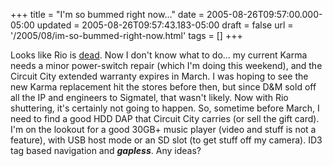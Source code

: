 +++
title = "I'm so bummed right now..."
date = 2005-08-26T09:57:00.000-05:00
updated = 2005-08-26T09:57:43.183-05:00
draft = false
url = '/2005/08/im-so-bummed-right-now.html'
tags = []
+++

Looks like Rio is [dead](http://www.dm-holdings.com/eng/media/press/2005/20050826.html). Now I don't know what to do... my current Karma needs a minor power-switch repair (which I'm doing this weekend), and the Circuit City extended warranty expires in March. I was hoping to see the new Karma replacement hit the stores before then, but since D&M sold off all the IP and engineers to Sigmatel, that wasn't likely. Now with Rio shuttering, it's certainly not going to happen. So, sometime before March, I need to find a good HDD DAP that Circuit City carries (or sell the gift card). I'm on the lookout for a good 30GB+ music player (video and stuff is not a feature), with USB host mode or an SD slot (to get stuff off my camera). ID3 tag based navigation and **_gapless_**. Any ideas?
